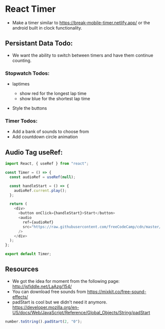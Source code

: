 # React Timer

- Make a timer similar to https://break-mobile-timer.netlify.app/ or the android built in clock functionality.

## Persistant Data Todo:

- We want the ability to switch between timers and have them continue counting.

### Stopwatch Todos:

- laptimes

  - show red for the longest lap time
  - show blue for the shortest lap time

- Style the buttons

### Timer Todos:

- Add a bank of sounds to choose from
- Add countdown circle animation

## Audio Tag useRef:

```javascript
import React, { useRef } from "react";

const Timer = () => {
  const audioRef = useRef(null);

  const handleStart = () => {
    audioRef.current.play();
  };

  return (
    <div>
      <button onClick={handleStart}>Start</button>
      <audio
        ref={audioRef}
        src="https://raw.githubusercontent.com/freeCodeCamp/cdn/master/build/testable-projects-fcc/audio/BeepSound.wav"
      />
    </div>
  );
};

export default Timer;
```

## Resources

- We got the idea for moment from the following page: http://jsfiddle.net/LaAzg/154/
- You can download free sounds from https://mixkit.co/free-sound-effects/
- padStart is cool but we didn't need it anymore. https://developer.mozilla.org/en-US/docs/Web/JavaScript/Reference/Global_Objects/String/padStart

```javascript
number.toString().padStart(2, "0");
```
